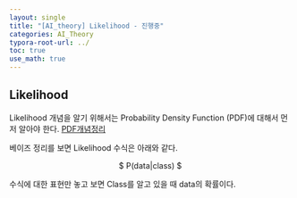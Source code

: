 ```yaml
---
layout: single
title: "[AI_theory] Likelihood - 진행중" 
categories: AI_Theory
typora-root-url: ../
toc: true
use_math: true
---
```


## Likelihood

Likelihood 개념을 알기 위해서는 Probability Density Function (PDF)에 대해서 먼저 알아야 한다. [PDF개념정리](https://ho-choi.github.io/ai_theory/AI_Theory3/)

베이즈 정리를 보면 Likelihood 수식은 아래와 같다. 

<center>$
P(data|class)
$</center>

수식에 대한 표현만 놓고 보면 Class를 알고 있을 때 data의 확률이다. 






